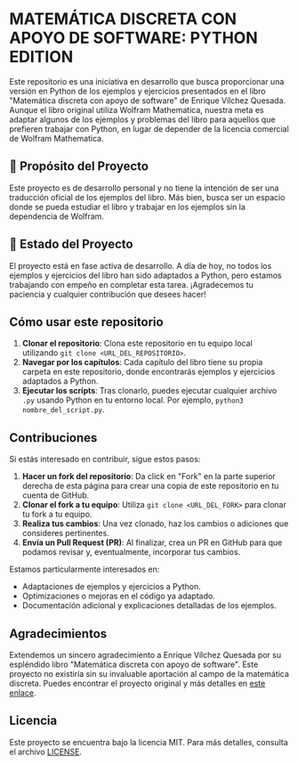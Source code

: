 
# MATEMÁTICA DISCRETA CON APOYO DE SOFTWARE: PYTHON EDITION

Este repositorio es una iniciativa en desarrollo que busca proporcionar una versión en Python de los ejemplos y ejercicios presentados en el libro "Matemática discreta con apoyo de software" de Enrique Vílchez Quesada. Aunque el libro original utiliza Wolfram Mathematica, nuestra meta es adaptar algunos de los ejemplos y problemas del libro para aquellos que prefieren trabajar con Python, en lugar de depender de la licencia comercial de Wolfram Mathematica.

## 🎯 Propósito del Proyecto

Este proyecto es de desarrollo personal y no tiene la intención de ser una traducción oficial de los ejemplos del libro. Más bien, busca ser un espacio donde se pueda estudiar el libro y trabajar en los ejemplos sin la dependencia de Wolfram.

## 🚧 Estado del Proyecto

El proyecto está en fase activa de desarrollo. A día de hoy, no todos los ejemplos y ejercicios del libro han sido adaptados a Python, pero estamos trabajando con empeño en completar esta tarea. ¡Agradecemos tu paciencia y cualquier contribución que desees hacer!

## Cómo usar este repositorio

1. **Clonar el repositorio**: Clona este repositorio en tu equipo local utilizando `git clone <URL_DEL_REPOSITORIO>`.
2. **Navegar por los capítulos**: Cada capítulo del libro tiene su propia carpeta en este repositorio, donde encontrarás ejemplos y ejercicios adaptados a Python.
3. **Ejecutar los scripts**: Tras clonarlo, puedes ejecutar cualquier archivo `.py` usando Python en tu entorno local. Por ejemplo, `python3 nombre_del_script.py`.

## Contribuciones

Si estás interesado en contribuir, sigue estos pasos:

1. **Hacer un fork del repositorio**: Da click en "Fork" en la parte superior derecha de esta página para crear una copia de este repositorio en tu cuenta de GitHub.
2. **Clonar el fork a tu equipo**: Utiliza `git clone <URL_DEL_FORK>` para clonar tu fork a tu equipo.
3. **Realiza tus cambios**: Una vez clonado, haz los cambios o adiciones que consideres pertinentes.
4. **Envía un Pull Request (PR)**: Al finalizar, crea un PR en GitHub para que podamos revisar y, eventualmente, incorporar tus cambios.

Estamos particularmente interesados en:

- Adaptaciones de ejemplos y ejercicios a Python.
- Optimizaciones o mejoras en el código ya adaptado.
- Documentación adicional y explicaciones detalladas de los ejemplos.

## Agradecimientos

Extendemos un sincero agradecimiento a Enrique Vílchez Quesada por su espléndido libro "Matemática discreta con apoyo de software". Este proyecto no existiría sin su invaluable aportación al campo de la matemática discreta. Puedes encontrar el proyecto original y más detalles en [este enlace](https://www.escinf.una.ac.cr/discretas/).

## Licencia

Este proyecto se encuentra bajo la licencia MIT. Para más detalles, consulta el archivo [LICENSE](./LICENSE).
